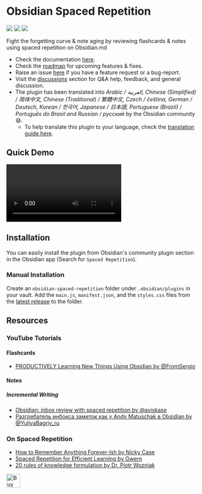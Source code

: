 # Obsidian Spaced Repetition

<img src="https://img.shields.io/github/downloads/st3v3nmw/obsidian-spaced-repetition/total" /> <img src="https://img.shields.io/github/downloads/st3v3nmw/obsidian-spaced-repetition/latest/total?style=flat-square" /> <img src="https://img.shields.io/github/manifest-json/v/st3v3nmw/obsidian-spaced-repetition?style=flat-square" />

Fight the forgetting curve & note aging by reviewing flashcards & notes using spaced repetition on Obsidian.md

-   Check the documentation [here](https://www.stephenmwangi.com/obsidian-spaced-repetition/).
-   Check the [roadmap](https://github.com/st3v3nmw/obsidian-spaced-repetition/projects/2/) for upcoming features & fixes.
-   Raise an issue [here](https://github.com/st3v3nmw/obsidian-spaced-repetition/issues/) if you have a feature request or a bug-report.
-   Visit the [discussions](https://github.com/st3v3nmw/obsidian-spaced-repetition/discussions/) section for Q&A help, feedback, and general discussion.
-   The plugin has been translated into _Arabic / العربية, Chinese (Simplified) / 简体中文, Chinese (Traditional) / 繁體中文, Czech / čeština, German / Deutsch, Korean / 한국어, Japanese / 日本語, Portuguese (Brazil) / Português do Brasil and Russian / русский_ by the Obsidian community 😄.
    -   To help translate this plugin to your language, check the [translation guide here](https://www.stephenmwangi.com/obsidian-spaced-repetition/contributing/#translating_1).

## Quick Demo

<video controls>
  <source src="https://user-images.githubusercontent.com/43380836/115256965-5d455f00-a138-11eb-988f-27ba29f328a0.mp4" type="video/mp4">
</video>

## Installation

You can easily install the plugin from Obsidian's community plugin section in the Obsidian app (Search for `Spaced Repetition`).

### Manual Installation

Create an `obsidian-spaced-repetition` folder under `.obsidian/plugins` in your vault. Add the `main.js`, `manifest.json`, and the `styles.css` files from the [latest release](https://github.com/st3v3nmw/obsidian-spaced-repetition/releases) to the folder.

## Resources

### YouTube Tutorials

#### Flashcards

-   [PRODUCTIVELY Learning New Things Using Obsidian by @FromSergio](https://youtu.be/DwSNZEW6jCU)

#### Notes

##### Incremental Writing

-   [Obsidian: inbox review with spaced repetition by @aviskase](https://youtu.be/zG5r7QIY_TM)
-   [Разгребатель инбокса заметок как у Andy Matuschak в Obsidian by @YuliyaBagriy_ru](https://youtu.be/CF6SSHB74cs)

### On Spaced Repetition

-   [How to Remember Anything Forever-Ish by Nicky Case](https://ncase.me/remember/)
-   [Spaced Repetition for Efficient Learning by Gwern](https://www.gwern.net/Spaced-repetition/)
-   [20 rules of knowledge formulation by Dr. Piotr Wozniak](https://supermemo.guru/wiki/20_rules_of_knowledge_formulation)

<a href='https://ko-fi.com/M4M44DEN6' target='_blank'><img height='36' style='border:0px;height:36px;' src='https://cdn.ko-fi.com/cdn/kofi3.png?v=2' border='0' alt='Buy Me a Coffee at ko-fi.com' /></a>
